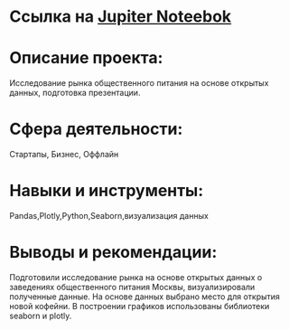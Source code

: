 # Ссылка на [Jupiter Noteebok](https://github.com/AnastasiaKoshk/Portfolio/blob/main/CateringAnalysis/Cateringanalysis.ipynb)

# Описание проекта:

Исследование рынка общественного питания на основе открытых данных, подготовка презентации.

# Сфера деятельности:
Стартапы, Бизнес, Оффлайн

# Навыки и инструменты:
Pandas,Plotly,Python,Seaborn,визуализация данных

# Выводы и рекомендации:

Подготовили исследование рынка на основе открытых данных о заведениях общественного питания Москвы, визуализировали полученные данные. На основе данных выбрано место для открытия новой кофейни. В построении графиков использованы библиотеки seaborn и plotly. 
